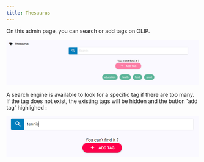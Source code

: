 ```yaml
---
title: Thesaurus
---
```


On this admin page, you can search or add tags on OLIP. 

![image-20191113160214896](../assets/image-20191113160214896.png)



A search engine is available to look for a specific tag if there are too many. If the tag does not exist, the existing tags will be hidden and the button 'add tag' highlighed :

<img src="../assets/image-20191113160406025.png" alt="image-20191113160406025" style="zoom:80%;" />

